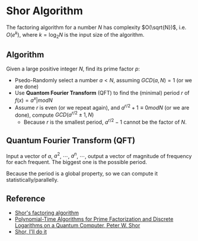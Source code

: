 
# Shor Algorithm

The factoring algorithm for a number $N$ has complexity $O(\sqrt{N})$, i.e. $O(e^k)$, where $k=\log_2N$ is the input size
of the algorithm.

## Algorithm

Given a large positive integer $N$, find its prime factor $p$:

  * Psedo-Randomly select a number $a<N$, assuming $GCD(a,N)=1$ (or we are done)
  * Use **Quantom Fourier Transform** (QFT) to find the (minimal) period $r$ of $f(x)=a^x | mod N$
  * Assume $r$ is even (or we repeat again), and $a^{r/2}+1\equiv 0 mod N$ (or we are done), compute $GCD(a^{r/2}\pm1,N)$
    * Because $r$ is the smallest period, $a^{r/2}-1$ cannot be the factor of $N$.
    
## Quantum Fourier Transform (QFT)

Input a vector of $a$, $a^2$, $\cdots$, $a^n$, $\cdots$, output a vector of magnitude of frequency for each frequent. 
The biggest one is the possible period.

Because the period is a global property, so we can compute it statistically/parallelly.

## Reference

  * [Shor's factoring algorithm](https://www.quantiki.org/wiki/shors-factoring-algorithm?from=singlemessage&isappinstalled=0)
  * [Polynomial-Time Algorithms for Prime Factorization and Discrete Logarithms on a Quantum Computer, Peter W. Shor](http://www.arxiv.org/abs/quant-ph/9508027)
  * [Shor, I'll do it](https://www.scottaaronson.com/blog/?p=208&from=singlemessage&isappinstalled=0) 
  
